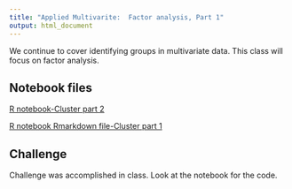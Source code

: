 ```yaml
---
title: "Applied Multivarite:  Factor analysis, Part 1"
output: html_document
---
```




We continue to cover identifying groups in multivariate data.  This class will focus on factor analysis.  


## Notebook files

[R notebook-Cluster part 2](https://chrischizinski.github.io/snr_r_notebooks/LatentVariables1/)

[R notebook Rmarkdown file-Cluster part 1](https://raw.githubusercontent.com/chrischizinski/SNR_R_Group/master/notebooks/2017-10-13-LatentVariables1.Rmd)

## Challenge

Challenge was accomplished in class.  Look at the notebook for the code.  
